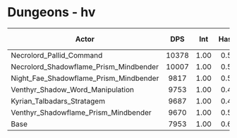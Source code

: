 # Dungeons - hv
| Actor | DPS | Int | Haste | Crit | Mastery | Vers | DPS Weight |
|---|:---:|:---:|:---:|:---:|:---:|:---:|:---:|
|Necrolord_Pallid_Command|10378|1.00|0.56|0.50|0.50|0.51|0.21|
|Necrolord_Shadowflame_Prism_Mindbender|10007|1.00|0.55|0.50|0.53|0.50|0.21|
|Night_Fae_Shadowflame_Prism_Mindbender|9817|1.00|0.56|0.54|0.53|0.50|0.22|
|Venthyr_Shadow_Word_Manipulation|9753|1.00|0.44|0.51|0.52|0.48|0.22|
|Kyrian_Talbadars_Stratagem|9687|1.00|0.49|0.54|0.52|0.49|0.22|
|Venthyr_Shadowflame_Prism_Mindbender|9670|1.00|0.50|0.51|0.49|0.48|0.22|
|Base|7953|1.00|0.60|0.54|0.50|0.48|0.27|
